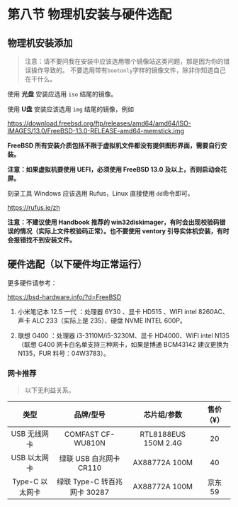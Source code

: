 # 第八节 物理机安装与硬件选配

## 物理机安装添加

>注意：请不要问我在安装中应该选用哪个镜像站这类问题，那是因为你的错误操作导致的。
>不要选用带有`bootonly`字样的镜像文件，除非你知道自己在干什么。

使用 **光盘** 安装应选用 `iso` 结尾的镜像。

使用 **U盘** 安装应该选用 `img` 结尾的镜像，例如

<https://download.freebsd.org/ftp/releases/amd64/amd64/ISO-IMAGES/13.0/FreeBSD-13.0-RELEASE-amd64-memstick.img>

**FreeBSD 所有安装介质包括不限于虚拟机文件都没有提供图形界面，需要自行安装。**

**注意：如果虚拟机要使用 UEFI，必须使用 FreeBSD 13.0 及以上，否则启动会花屏。**

刻录工具 Windows 应该选用 Rufus，Linux 直接使用 `dd`命令即可。

https://rufus.ie/zh

**注意：不建议使用 Handbook 推荐的 win32diskimager，有时会出现校验码错误的情况（实际上文件校验码正常）。也不要使用 ventory 引导实体机安装，有时会报错找不到安装文件。**

## 硬件选配（以下硬件均正常运行）

更多硬件请参考：

<https://bsd-hardware.info/?d=FreeBSD>

1. 小米笔记本 12.5 一代 ：处理器 6Y30 、显卡 HD515 、WIFI intel 8260AC、声卡 ALC 233（实际上是 235）、硬盘 NVME INTEL 600P。

2. 联想 G400 ：处理器 i3-3110M/i5-3230M、显卡 HD4000、WIFI intel N135（联想 G400 网卡白名单支持三种网卡，如果是博通 BCM43142 建议更换为 N135，FUR 料号：04W3783）。

### 网卡推荐

>以下无利益关系。

|类型|品牌/型号|芯片组/参数|售价（¥）|
|:---:|:---:|:---:|:---:|
|USB 无线网卡|COMFAST CF-WU810N|RTL8188EUS 150M 2.4G|20|
|USB 以太网卡|绿联 USB 白兆网卡 CR110|AX88772A 100M|40|
|Type-C 以太网卡|绿联 Type-C 转百兆网卡 30287|AX88772A 100M|京东 59|
